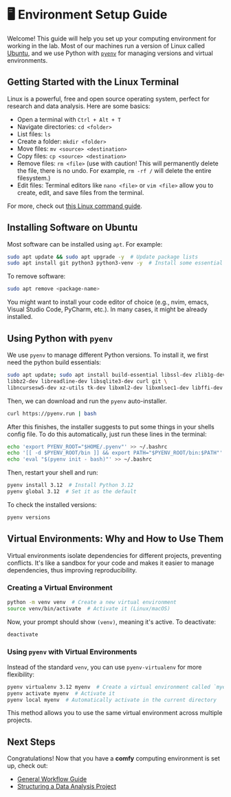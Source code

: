 # 🖥️ Environment Setup Guide

Welcome! This guide will help you set up your computing environment for working
in the lab. Most of our machines run a version of Linux called [Ubuntu](https://ubuntu.com/), and we use Python with [`pyenv`](https://github.com/pyenv/pyenv) for
managing versions and virtual environments.

## Getting Started with the Linux Terminal
Linux is a powerful, free and open source operating system, perfect for research and data analysis. Here are some basics:

- Open a terminal with `Ctrl + Alt + T`
- Navigate directories: `cd <folder>`
- List files: `ls`
- Create a folder: `mkdir <folder>`
- Move files: `mv <source> <destination>`
- Copy files: `cp <source> <destination>`
- Remove files: `rm <file>` (use with caution! This will permanently delete the file, there is no undo. For example, `rm -rf /` will delete the entire filesystem.)
- Edit files: Terminal editors like `nano <file>` or `vim <file>` allow you to create, edit, and save files from the terminal.

For more, check out [this Linux command guide](https://linuxcommand.org/).

## Installing Software on Ubuntu
Most software can be installed using `apt`. For example:

```sh
sudo apt update && sudo apt upgrade -y  # Update package lists
sudo apt install git python3 python3-venv -y  # Install some essential tools
```

To remove software:

```sh
sudo apt remove <package-name>
```
You might want to install your code editor of choice (e.g., nvim, emacs,
Visual Studio Code, PyCharm, etc.). In many cases, it might be already
installed.

## Using Python with `pyenv`
We use `pyenv` to manage different Python versions. To install it, we first need the python build essentials: 

```sh
sudo apt update; sudo apt install build-essential libssl-dev zlib1g-dev \
libbz2-dev libreadline-dev libsqlite3-dev curl git \
libncursesw5-dev xz-utils tk-dev libxml2-dev libxmlsec1-dev libffi-dev liblzma-dev
```

Then, we can download and run the `pyenv` auto-installer.

```sh
curl https://pyenv.run | bash
```

After this finishes, the installer suggests to put some things in your shells config file. To do this automatically, just run these lines in the terminal: 

```sh
echo 'export PYENV_ROOT="$HOME/.pyenv"' >> ~/.bashrc
echo '[[ -d $PYENV_ROOT/bin ]] && export PATH="$PYENV_ROOT/bin:$PATH"' >> ~/.bashrc
echo 'eval "$(pyenv init - bash)"' >> ~/.bashrc
```

Then, restart your shell and run:

```sh
pyenv install 3.12  # Install Python 3.12
pyenv global 3.12  # Set it as the default
```

To check the installed versions:

```sh
pyenv versions
```

## Virtual Environments: Why and How to Use Them
Virtual environments isolate dependencies for different projects, preventing
conflicts. It's like a sandbox for your code and makes it easier to manage
dependencies, thus improving reproducibility.

### Creating a Virtual Environment

```sh
python -m venv venv  # Create a new virtual environment
source venv/bin/activate  # Activate it (Linux/macOS)
```

Now, your prompt should show `(venv)`, meaning it's active. To deactivate:

```sh
deactivate
```

### Using `pyenv` with Virtual Environments
Instead of the standard `venv`, you can use `pyenv-virtualenv` for more flexibility:

```sh
pyenv virtualenv 3.12 myenv  # Create a virtual environment called `myenv`
pyenv activate myenv  # Activate it
pyenv local myenv  # Automatically activate in the current directory
```

This method allows you to use the same virtual environment across multiple projects.

## Next Steps
Congratulations! Now that you have a **comfy** computing environment is set up, check out:

- [General Workflow Guide](0_workflow_and_help.md)
- [Structuring a Data Analysis Project](3_data_analysis_project.md)


